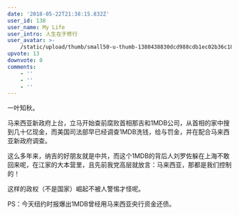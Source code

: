 ```yaml
---
date: '2018-05-22T21:38:15.832Z'
user_id: 138
user_name: My Life
user_intro: 人生在于修行
user_avatar: >-
    /static/upload/thumb/small50-u-thumb-1380438830dcd988cdb1ec02b36c18b4ad7bece8de3.png
upvote: 13
downvote: 0
comments:
    - ''
    - ''
    - ''
---
```


一叶知秋。

马来西亚新政府上台，立马开始查前腐败首相那吉和1MDB公司，从首相的家中搜到几十亿现金，而美国司法部早已经调查1MDB洗钱，给与罚金，并在配合马来西亚新政府调查。

这么多年来，纳吉的好朋友就是中共，而这个1MDB的背后人刘罗佐躲在上海不敢回来呢，在江家的大本营里，且先前我党高层就放言：马来西亚，那都是我们控制的！

这样的政权（不是国家）崛起不被人警惕才怪呢。

  

PS：今天纽约时报爆出1MDB曾经用马来西亚央行资金还债。
